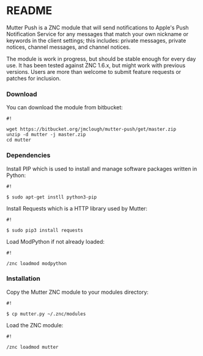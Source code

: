 # README #

Mutter Push is a ZNC module that will send notifications to Apple's Push Notification Service for any messages that match your own nickname or keywords in the client settings; this includes: private messages, private notices, channel messages, and channel notices.

The module is work in progress, but should be stable enough for every day use.  It has been tested against ZNC 1.6.x, but might work with previous versions.  Users are more than welcome to submit feature requests or patches for inclusion.

### Download ###

You can download the module from bitbucket:

```
#!

wget https://bitbucket.org/jmclough/mutter-push/get/master.zip
unzip -d mutter -j master.zip
cd mutter
```

### Dependencies ###

Install PIP which is used to install and manage software packages written in Python:


```
#!

$ sudo apt-get instll python3-pip

```

Install Requests which is a HTTP library used by Mutter:

```
#!

$ sudo pip3 install requests
```


Load ModPython if not already loaded:

```
#!

/znc loadmod modpython

```

### Installation ###

Copy the Mutter ZNC module to your modules directory:

```
#!

$ cp mutter.py ~/.znc/modules
```

Load the ZNC module:


```
#!

/znc loadmod mutter
```